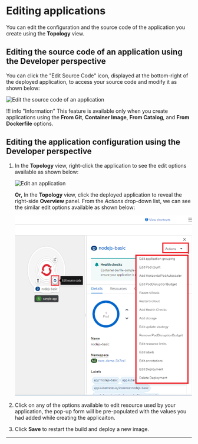 # Editing applications

You can edit the configuration and the source code of the application you create
using the **Topology** view.

## Editing the source code of an application using the Developer perspective

You can click the "Edit Source Code" icon, displayed at the bottom-right of the
deployed application, to access your source code and modify it as shown below:

![Edit the source code of an application](images/edit-the-source-code-of-application.png)

!!! info "Information"
    This feature is available only when you create applications using the
    **From Git**, **Container Image**, **From Catalog**, and **From Dockerfile**
    options.

## Editing the application configuration using the Developer perspective

1. In the **Topology** view, right-click the application to see the edit options
available as shown below:

    ![Edit an application](images/edit-an-application.png)

    **Or,** In the **Topology** view, click the deployed application to reveal the
    right-side **Overview** panel. From the *Actions* drop-down list, we can see
    the similar edit options available as shown below:

    ![Edit an application using Action](images/edit-an-application-using-action.png)

2. Click on any of the options available to edit resource used by your application,
the pop-up form will be pre-populated with the values you had added while creating
the applicaiton.

3. Click **Save** to restart the build and deploy a new image.

---
